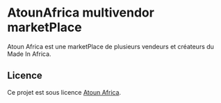 # AtounAfrica multivendor marketPlace

Atoun Africa est une marketPlace de plusieurs vendeurs et créateurs du Made In Africa.

## Licence

Ce projet est sous licence [Atoun Africa]().